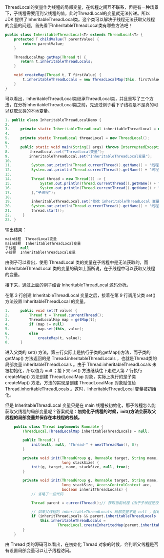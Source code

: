 ThreadLocal的变量作为线程的局部变量，在线程之间互不联系，但是有一种场景下，子线程需要用到父线程的值，此时ThreadLocal的变量就无法传递。所以 JDK 提供了InheritableThreadLocal类。这个类可以解决子线程无法获取父线程的变量的问题，首先看下InheritableThreadLocal类有哪些方法吧！

```java
public class InheritableThreadLocal<T> extends ThreadLocal<T> {
    protected T childValue(T parentValue) {
        return parentValue;
    }

    ThreadLocalMap getMap(Thread t) {
       return t.inheritableThreadLocals;
    }

    void createMap(Thread t, T firstValue) {
        t.inheritableThreadLocals = new ThreadLocalMap(this, firstValue);
    }
}
```
可以看出，InheritableThreadLocal类继承ThreadLocal类，并且重写了三个方法，在分析InheritableThreadLocal类之前，先通过例子看下子线程是不是真的可以获取父类的本地变量。

```java
1. public class InheritableThreadLocalDemo {
2. 
3.     private static InheritableThreadLocal inheritableThreadLocal = new InheritableThreadLocal();
4. 
5.     private static ThreadLocal threadLocal = new ThreadLocal();
6. 
7.     public static void main(String[] args) throws InterruptedException {
8.         threadLocal.set("ThreadLocal变量");
9.         inheritableThreadLocal.set("InheritableThreadLocal变量");
10. 
11.         System.out.println(Thread.currentThread().getName() + "线程  " + threadLocal.get());
12.         System.out.println(Thread.currentThread().getName() + "线程  " + inheritableThreadLocal.get());
13. 
14.         Thread thread = new Thread(() -> {
15.             System.out.println(Thread.currentThread().getName() + "  " + threadLocal.get());
16.             System.out.println(Thread.currentThread().getName() + "  " + inheritableThreadLocal.get());
17.         },"子线程");
18. 
19.         inheritableThreadLocal.set("修改 inheritableThreadLocal 变量值");
20.         System.out.println(Thread.currentThread().getName() + "线程  " + inheritableThreadLocal.get());
21.         thread.start();
22.     }
23. }
```
输出结果：
```java
main线程  ThreadLocal变量
main线程  InheritableThreadLocal变量
子线程  null
子线程  InheritableThreadLocal变量
```

由例子可以看出，使用 ThreadLocal 类的变量在子线程中是无法获取的，而
 InheritableThreadLocal 类的变量的确如上面所说，在子线程中可以获取父线程的变量。

接下来，通过上面的例子结合 InheritableThreadLocal 源码分析。

在第 3 行创建 InheritableThreadLocal 变量之后，接着在第 9 行调用父类 set() 方法设置 InheritableThreadLocal 的变量。

```java
1.     public void set(T value) {
2.         Thread t = Thread.currentThread();
3.         ThreadLocalMap map = getMap(t);
4.         if (map != null)
5.             map.set(this, value);
6.         else
7.             createMap(t, value);
8.     }
```

进入父类的 set() 方法，第三行实际上是执行子类的getMap()方法，而子类的 getMap() 方法返回的是 Thread.inheritableThreadLocals ，也就是Thread类的局部变量 inheritableThreadLocals 。由于 Thread.inheritableThreadLocals 未被初始化，所以值为 null ；接下来 set() 方法继续往下走进入第 7 行执行 createMap() 方法创建 ThreadLocalMap 对象，实际上执行的是子类 createMap() 方法，方法的实现是创建 ThreadLocalMap 对象赋值给 Thread.inheritableThreadLocals 。这时，InheritableThreadLocal 变量被初始化。

但是 InheritableThreadLocal 变量只是在 main 线程被初始化，那子线程怎么能获取父线程的局部变量呢？答案就是：**初始化子线程的时候，init()方法会获取父线程的局部变量并保存在本线程的栈帧。**

```java
    public class Thread implements Runnable {
        ThreadLocal.ThreadLocalMap inheritableThreadLocals = null;

        public Thread() {
            init(null, null, "Thread-" + nextThreadNum(), 0);
        }

        private void init(ThreadGroup g, Runnable target, String name,
                          long stackSize) {
            init(g, target, name, stackSize, null, true);
        }

        private void init(ThreadGroup g, Runnable target, String name,
                          long stackSize, AccessControlContext acc,
                          boolean inheritThreadLocals) {
            // 省略了一些代码

            Thread parent = currentThread();// 获取当前线程（由于子线程还没被初始化，所以获取的是父线程对象）

            // 如果父线程的 inheritableThreadLocals 局部变量不是 null ，就证明父线程有设置变量可以让子线程访问
            if (inheritThreadLocals && parent.inheritableThreadLocals != null)
                this.inheritableThreadLocals =
                        ThreadLocal.createInheritedMap(parent.inheritableThreadLocals);// 创建 ThreadLocalMap 对象，赋值给线程的局部变量 inheritableThreadLocals
        }
    }
```

由 Thread 类的源码可以看出，在初始化 Thread 对象的时候，会判断父线程是否有设置局部变量可以让子线程访问。